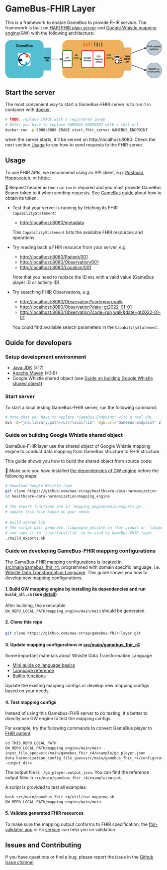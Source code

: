 # GameBus-FHIR Layer

This is a framework to enable GameBus to provide FHIR service.
The framework is built on [HAPI FHIR plain server](https://hapifhir.io/hapi-fhir/docs/server_plain/introduction.html) and [Google Whistle mapping engine](https://github.com/GoogleCloudPlatform/healthcare-data-harmonization)(GW) with the following architecture:

![GB](image/gb_fhir_layer.png)

## Start the server
The most convenient way to start a GameBus-FHIR server is to run it in container with [docker](https://www.docker.com/),

```bash
# TODO: replace IMAGE with a registered image
# Note: you have to replace GAMEBUS_ENDPOINT with a real url
docker run -p 8080:8080 IMAGE start_fhir_server GAMEBUS_ENDPOINT
```
when the server starts, it'll be served on http://localhost:8080. Check the next section [Usage](#Usage) to see how to send requests to the FHIR server.

## Usage
To use FHIR APIs, we recommend using an API client, e.g. [Postman](https://www.postman.com/), [Hoppscotch](https://hoppscotch.io/), or [httpie](https://httpie.io/).

:bell: Request header `Authorization` is required and you must provide GameBus Bearer token to it when sending requests. See [GameBus guide](https://devdocs.gamebus.eu/#ok-fine-but-how-can-i-make-requests-from-outside-the-app) about how to obtain its token.

-   Test that your server is running by fetching its FHIR `CapabilityStatement`:

    -   <http://localhost:8080/metadata>

    This `CapabilityStatement` lists the available FHIR resources and operations.

-   Try reading back a FHIR resource from your server, e.g.

    -   <http://localhost:8080/Patient/001>
    -   <http://localhost:8080/Observation/001>
    -   <http://localhost:8080/Location/001>

    Note that you need to replace the ID `001` with a valid value (GameBus player ID or activity ID).

-   Try searching FHIR Observations, e.g.

    -   <http://localhost:8080/Observation?code=run,walk>
    -   <http://localhost:8080/Observation?date=gt2022-01-01>
    -   <http://localhost:8080/Observation?code=run,walk&date=gt2022-01-01>

    You could find available search parameters in the `CapabilityStatement`.



## Guide for developers

### Setup development environment

- [Java JDK](https://openjdk.java.net/) (≥17)
- [Apache Maven](https://maven.apache.org/) (≥3.8)
- Google Whistle shared object (see [Guide on building Google Whistle shared object](#Guide-on-building-Google-Whistle-shared-object))


### Start server

To start a local testing GameBus-FHIR server, run the following command:

```bash
# Note that you have to replace "GameBus-Endpoint" with a real URL
mvn -D="jna.library.path=/usr/local/lib" -Dgb.url="GameBus-Endpoint" clean jetty:run
```


### Guide on building Google Whistle shared object

GameBus-FHIR layer use the shared object of Google Whistle mapping engine to conduct data mapping from GameBus structure to FHIR structure.

This guide shows you how to build the shared object from source code:

:bell: Make sure you have installed [the dependencies of GW engine](https://github.com/nwo-strap/healthcare-data-harmonization#details) before the following steps:

```bash
# Download Google Whistle repo
git clone https://github.com/nwo-strap/healthcare-data-harmonization
cd healthcare-data-harmonization/mapping_engine

# The export functions are in `mapping_engine/main/exports.go`,
# update this file based on your needs

# Build shared lib
# The script will generate `libgoogle_whistle.so`(for Linux) or `libgoogle_whistle.dylib`(for MacOS)
# and copy it to `/usr/local/lib` to be used by GameBus-FHIR layer
./build_exports.sh
```

### Guide on developing GameBus-FHIR mapping configurations

The GameBus-FHIR mapping configurations is located in [src/main/gamebus_fhir_r4](src/main/gamebus_fhir_r4), programmed with domain specific language, i.e. [Whistle Data Transformation Language](https://github.com/nwo-strap/healthcare-data-harmonization). This guide shows you how to develop new mapping configurations.

#### 1. Build GW mapping engine by installing its dependencies and run `build_all.sh` (see [detail](https://github.com/nwo-strap/healthcare-data-harmonization#details))

After building, the executable `GW_REPO_LOCAL_PATH/mapping_engine/main/main` should be generated.

#### 2. Clone this repo

```bash
git clone https://github.com/nwo-strap/gamebus-fhir-layer.git
```

#### 3. Update mapping configurations in [src/main/gamebus_fhir_r4](src/main/gamebus_fhir_r4)

Some important materials about Whistle Data Transformation Language

-   [Mini guide on language basics](https://github.com/nwo-strap/healthcare-data-harmonization/blob/master/mapping_language/doc/codelab.md)
-   [Language reference](https://github.com/nwo-strap/healthcare-data-harmonization/blob/master/mapping_language/doc/reference.md)
-   [Builtin functions](https://github.com/nwo-strap/healthcare-data-harmonization/blob/master/mapping_language/doc/builtins.md)

Update the existing mapping configs or develop new mapping configs based on your needs.

#### 4. Test mapping configs

Instead of using this Gamebus-FHIR server to do testing, it's better to directly use GW engine to test the mapping configs.

For example, try the following commands to convert GameBus player to [FHIR patient](https://www.hl7.org/fhir/patient.html):

    cd THIS_REPO_LOCAL_PATH
    GW_REPO_LOCAL_PATH/mapping_engine/main/main -input_file_spec=src/main/gamebus_fhir_r4/example/gb_player.json  -data_harmonization_config_file_spec=src/main/gamebus_fhir_r4/configurations/player.textproto -output_dir=.

The output file is `./gb_player.output.json`.
You can find the reference output files in `src/main/gamebus_fhir_r4/example/output`.

A script is provided to test all examples:

    bash src/main/gamebus_fhir_r4/util/run_mapping.sh GW_REPO_LOCAL_PATH/mapping_engine/main/main

#### 5. Validate generated FHIR resources

To make sure the mapping output conforms to FHIR specification, the [fhir-validator-app](https://github.com/inferno-framework/fhir-validator-app) or its [service](https://inferno.healthit.gov/validator/) can help you on validation.



## Issues and Contributing

If you have questions or find a bug, please report the issue in the
[Github issue channel](https://github.com/nwo-strap/gamebus-fhir-layer/issues).
